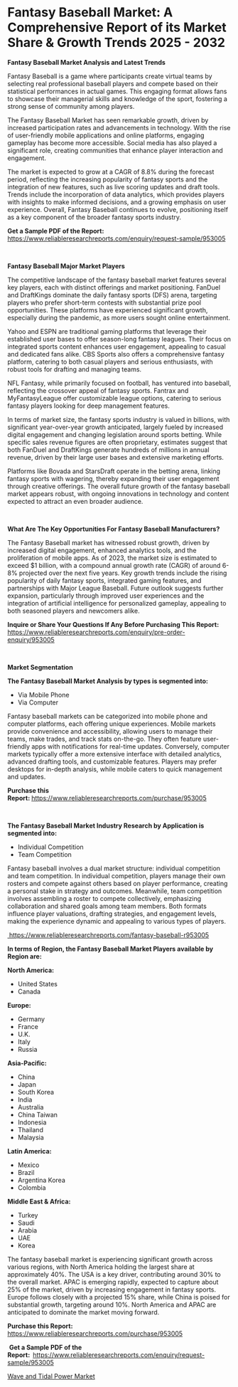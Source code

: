 <p><h1>Fantasy Baseball Market: A Comprehensive Report of its Market Share & Growth Trends 2025 - 2032</h1></p><p><strong>Fantasy Baseball Market Analysis and Latest Trends</strong></p>
<p><p>Fantasy Baseball is a game where participants create virtual teams by selecting real professional baseball players and compete based on their statistical performances in actual games. This engaging format allows fans to showcase their managerial skills and knowledge of the sport, fostering a strong sense of community among players. </p><p>The Fantasy Baseball Market has seen remarkable growth, driven by increased participation rates and advancements in technology. With the rise of user-friendly mobile applications and online platforms, engaging gameplay has become more accessible. Social media has also played a significant role, creating communities that enhance player interaction and engagement. </p><p>The market is expected to grow at a CAGR of 8.8% during the forecast period, reflecting the increasing popularity of fantasy sports and the integration of new features, such as live scoring updates and draft tools. Trends include the incorporation of data analytics, which provides players with insights to make informed decisions, and a growing emphasis on user experience. Overall, Fantasy Baseball continues to evolve, positioning itself as a key component of the broader fantasy sports industry.</p></p>
<p><strong>Get a Sample PDF of the Report:&nbsp;</strong> <a href="https://www.reliableresearchreports.com/enquiry/request-sample/953005?utm_campaign=2657&utm_medium=2&utm_source=Github&utm_content=ia&utm_term=06032025&utm_id=fantasy-baseball">https://www.reliableresearchreports.com/enquiry/request-sample/953005</a></p>
<p>&nbsp;</p>
<p><strong>Fantasy Baseball Major Market Players</strong></p>
<p><p>The competitive landscape of the fantasy baseball market features several key players, each with distinct offerings and market positioning. FanDuel and DraftKings dominate the daily fantasy sports (DFS) arena, targeting players who prefer short-term contests with substantial prize pool opportunities. These platforms have experienced significant growth, especially during the pandemic, as more users sought online entertainment. </p><p>Yahoo and ESPN are traditional gaming platforms that leverage their established user bases to offer season-long fantasy leagues. Their focus on integrated sports content enhances user engagement, appealing to casual and dedicated fans alike. CBS Sports also offers a comprehensive fantasy platform, catering to both casual players and serious enthusiasts, with robust tools for drafting and managing teams.</p><p>NFL Fantasy, while primarily focused on football, has ventured into baseball, reflecting the crossover appeal of fantasy sports. Fantrax and MyFantasyLeague offer customizable league options, catering to serious fantasy players looking for deep management features. </p><p>In terms of market size, the fantasy sports industry is valued in billions, with significant year-over-year growth anticipated, largely fueled by increased digital engagement and changing legislation around sports betting. While specific sales revenue figures are often proprietary, estimates suggest that both FanDuel and DraftKings generate hundreds of millions in annual revenue, driven by their large user bases and extensive marketing efforts.</p><p>Platforms like Bovada and StarsDraft operate in the betting arena, linking fantasy sports with wagering, thereby expanding their user engagement through creative offerings. The overall future growth of the fantasy baseball market appears robust, with ongoing innovations in technology and content expected to attract an even broader audience.</p></p>
<p>&nbsp;</p>
<p><strong>What Are The Key Opportunities For Fantasy Baseball Manufacturers?</strong></p>
<p><p>The Fantasy Baseball market has witnessed robust growth, driven by increased digital engagement, enhanced analytics tools, and the proliferation of mobile apps. As of 2023, the market size is estimated to exceed $1 billion, with a compound annual growth rate (CAGR) of around 6-8% projected over the next five years. Key growth trends include the rising popularity of daily fantasy sports, integrated gaming features, and partnerships with Major League Baseball. Future outlook suggests further expansion, particularly through improved user experiences and the integration of artificial intelligence for personalized gameplay, appealing to both seasoned players and newcomers alike.</p></p>
<p><strong>Inquire or Share Your Questions If Any Before Purchasing This Report:</strong> <a href="https://www.reliableresearchreports.com/enquiry/pre-order-enquiry/953005?utm_campaign=2657&utm_medium=2&utm_source=Github&utm_content=ia&utm_term=06032025&utm_id=fantasy-baseball">https://www.reliableresearchreports.com/enquiry/pre-order-enquiry/953005</a></p>
<p>&nbsp;</p>
<p><strong>Market Segmentation</strong></p>
<p><strong>The Fantasy Baseball Market Analysis by types is segmented into:</strong></p>
<p><ul><li>Via Mobile Phone</li><li>Via Computer</li></ul></p>
<p><p>Fantasy baseball markets can be categorized into mobile phone and computer platforms, each offering unique experiences. Mobile markets provide convenience and accessibility, allowing users to manage their teams, make trades, and track stats on-the-go. They often feature user-friendly apps with notifications for real-time updates. Conversely, computer markets typically offer a more extensive interface with detailed analytics, advanced drafting tools, and customizable features. Players may prefer desktops for in-depth analysis, while mobile caters to quick management and updates.</p></p>
<p><strong>Purchase this Report:&nbsp;</strong><a href="https://www.reliableresearchreports.com/purchase/953005?utm_campaign=2657&utm_medium=2&utm_source=Github&utm_content=ia&utm_term=06032025&utm_id=fantasy-baseball">https://www.reliableresearchreports.com/purchase/953005</a></p>
<p>&nbsp;</p>
<p><strong>The Fantasy Baseball Market Industry Research by Application is segmented into:</strong></p>
<p><ul><li>Individual Competition</li><li>Team Competition</li></ul></p>
<p><p>Fantasy baseball involves a dual market structure: individual competition and team competition. In individual competition, players manage their own rosters and compete against others based on player performance, creating a personal stake in strategy and outcomes. Meanwhile, team competition involves assembling a roster to compete collectively, emphasizing collaboration and shared goals among team members. Both formats influence player valuations, drafting strategies, and engagement levels, making the experience dynamic and appealing to various types of players.</p></p>
<p><a href="https://www.reliableresearchreports.com/fantasy-baseball-r953005?utm_campaign=2657&utm_medium=2&utm_source=Github&utm_content=ia&utm_term=06032025&utm_id=fantasy-baseball">&nbsp;https://www.reliableresearchreports.com/fantasy-baseball-r953005</a></p>
<p><strong>In terms of Region, the Fantasy Baseball Market Players available by Region are:</strong></p>
<p>
    <p> <strong> North America: </strong>
        <ul>
            <li>United States</li>
            <li>Canada</li>
        </ul>
        </p> 
    <p> <strong> Europe: </strong>
        <ul>
            <li>Germany</li>
            <li>France</li>
            <li>U.K.</li>
            <li>Italy</li>
            <li>Russia</li>
        </ul>
        </p> 
    <p> <strong> Asia-Pacific: </strong>
        <ul>
            <li>China</li>
            <li>Japan</li>
            <li>South Korea</li>
            <li>India</li>
            <li>Australia</li>
            <li>China Taiwan</li>
            <li>Indonesia</li>
            <li>Thailand</li>
            <li>Malaysia</li>
        </ul>
        </p> 
    <p> <strong> Latin America: </strong>
        <ul>
            <li>Mexico</li>
            <li>Brazil</li>
            <li>Argentina Korea</li>
            <li>Colombia</li>
        </ul>
        </p> 
    <p> <strong> Middle East & Africa: </strong>
        <ul>
            <li>Turkey</li>
            <li>Saudi</li>
            <li>Arabia</li>
            <li>UAE</li>
            <li>Korea</li>
        </ul>
    </p>
    </p>
<p><p>The fantasy baseball market is experiencing significant growth across various regions, with North America holding the largest share at approximately 40%. The USA is a key driver, contributing around 30% to the overall market. APAC is emerging rapidly, expected to capture about 25% of the market, driven by increasing engagement in fantasy sports. Europe follows closely with a projected 15% share, while China is poised for substantial growth, targeting around 10%. North America and APAC are anticipated to dominate the market moving forward.</p></p>
<p><strong>Purchase this Report: </strong><a href="https://www.reliableresearchreports.com/purchase/953005?utm_campaign=2657&utm_medium=2&utm_source=Github&utm_content=ia&utm_term=06032025&utm_id=fantasy-baseball">https://www.reliableresearchreports.com/purchase/953005</a></p>
<p>&nbsp;<strong>Get a Sample PDF of the Report:&nbsp;&nbsp;</strong><a href="https://www.reliableresearchreports.com/enquiry/request-sample/953005?utm_campaign=2657&utm_medium=2&utm_source=Github&utm_content=ia&utm_term=06032025&utm_id=fantasy-baseball">https://www.reliableresearchreports.com/enquiry/request-sample/953005</a></p>
<p><strong></strong></p>
<p><p><a href="https://github.com/leopardmicheal7019/Market-Research-Report-List-1/blob/main/wave-and-tidal-power-market.md?utm_campaign=2657&utm_medium=2&utm_source=Github&utm_content=ia&utm_term=06032025&utm_id=fantasy-baseball">Wave and Tidal Power Market</a></p></p>